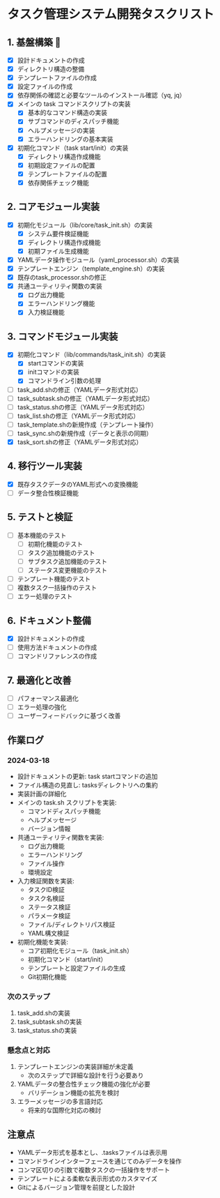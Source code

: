 # タスク管理システム開発タスクリスト

## 1. 基盤構築 🚀

- [x] 設計ドキュメントの作成
- [x] ディレクトリ構造の整備
- [x] テンプレートファイルの作成
- [x] 設定ファイルの作成
- [x] 依存関係の確認と必要なツールのインストール確認（yq, jq）
- [x] メインの task コマンドスクリプトの実装
  - [x] 基本的なコマンド構造の実装
  - [x] サブコマンドのディスパッチ機能
  - [x] ヘルプメッセージの実装
  - [x] エラーハンドリングの基本実装
- [x] 初期化コマンド（task start/init）の実装
  - [x] ディレクトリ構造作成機能
  - [x] 初期設定ファイルの配置
  - [x] テンプレートファイルの配置
  - [x] 依存関係チェック機能

## 2. コアモジュール実装

- [x] 初期化モジュール（lib/core/task_init.sh）の実装
  - [x] システム要件検証機能
  - [x] ディレクトリ構造作成機能
  - [x] 初期ファイル生成機能
- [x] YAMLデータ操作モジュール（yaml_processor.sh）の実装
- [x] テンプレートエンジン（template_engine.sh）の実装
- [x] 既存のtask_processor.shの修正
- [x] 共通ユーティリティ関数の実装
  - [x] ログ出力機能
  - [x] エラーハンドリング機能
  - [x] 入力検証機能

## 3. コマンドモジュール実装

- [x] 初期化コマンド（lib/commands/task_init.sh）の実装
  - [x] startコマンドの実装
  - [x] initコマンドの実装
  - [x] コマンドライン引数の処理
- [ ] task_add.shの修正（YAMLデータ形式対応）
- [ ] task_subtask.shの修正（YAMLデータ形式対応）
- [ ] task_status.shの修正（YAMLデータ形式対応）
- [ ] task_list.shの修正（YAMLデータ形式対応）
- [ ] task_template.shの新規作成（テンプレート操作）
- [ ] task_sync.shの新規作成（データと表示の同期）
- [x] task_sort.shの修正（YAMLデータ形式対応）

## 4. 移行ツール実装

- [x] 既存タスクデータのYAML形式への変換機能
- [ ] データ整合性検証機能

## 5. テストと検証

- [ ] 基本機能のテスト
  - [ ] 初期化機能のテスト
  - [ ] タスク追加機能のテスト
  - [ ] サブタスク追加機能のテスト
  - [ ] ステータス変更機能のテスト
- [ ] テンプレート機能のテスト
- [ ] 複数タスク一括操作のテスト
- [ ] エラー処理のテスト

## 6. ドキュメント整備

- [x] 設計ドキュメントの作成
- [ ] 使用方法ドキュメントの作成
- [ ] コマンドリファレンスの作成

## 7. 最適化と改善

- [ ] パフォーマンス最適化
- [ ] エラー処理の強化
- [ ] ユーザーフィードバックに基づく改善

## 作業ログ

### 2024-03-18
- 設計ドキュメントの更新: task startコマンドの追加
- ファイル構造の見直し: tasksディレクトリへの集約
- 実装計画の詳細化
- メインの task.sh スクリプトを実装:
  - コマンドディスパッチ機能
  - ヘルプメッセージ
  - バージョン情報
- 共通ユーティリティ関数を実装:
  - ログ出力機能
  - エラーハンドリング
  - ファイル操作
  - 環境設定
- 入力検証関数を実装:
  - タスクID検証
  - タスク名検証
  - ステータス検証
  - パラメータ検証
  - ファイル/ディレクトリパス検証
  - YAML構文検証
- 初期化機能を実装:
  - コア初期化モジュール（task_init.sh）
  - 初期化コマンド（start/init）
  - テンプレートと設定ファイルの生成
  - Git初期化機能

### 次のステップ
1. task_add.shの実装
2. task_subtask.shの実装
3. task_status.shの実装

### 懸念点と対応
1. テンプレートエンジンの実装詳細が未定義
   - 次のステップで詳細な設計を行う必要あり
2. YAMLデータの整合性チェック機能の強化が必要
   - バリデーション機能の拡充を検討
3. エラーメッセージの多言語対応
   - 将来的な国際化対応の検討

## 注意点

- YAMLデータ形式を基本とし、.tasksファイルは表示用
- コマンドラインインターフェースを通じてのみデータを操作
- コンマ区切りの引数で複数タスクの一括操作をサポート
- テンプレートによる柔軟な表示形式のカスタマイズ
- Gitによるバージョン管理を前提とした設計
